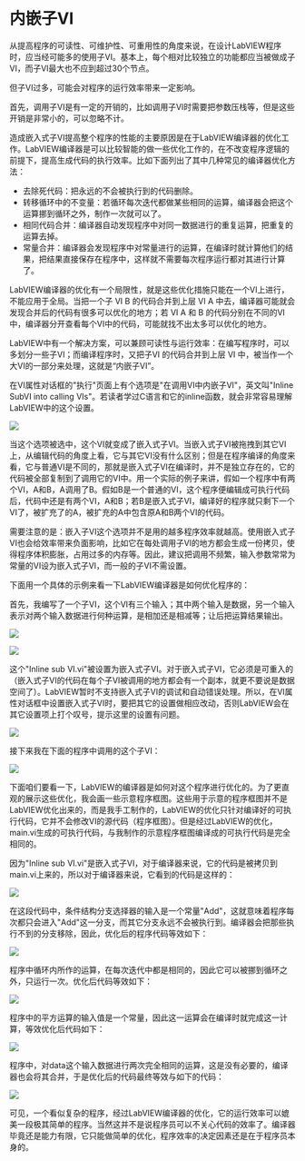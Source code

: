 # 内嵌子VI

从提高程序的可读性、可维护性、可重用性的角度来说，在设计LabVIEW程序时，应当经可能多的使用子VI。基本上，每个相对比较独立的功能都应当被做成子VI，而子VI最大也不应到超过30个节点。

但子VI过多，可能会对程序的运行效率带来一定影响。

首先，调用子VI是有一定的开销的，比如调用子VI时需要把参数压栈等，但是这些开销是非常小的，可以忽略不计。

造成嵌入式子VI提高整个程序的性能的主要原因是在于LabVIEW编译器的优化工作。LabVIEW编译器是可以比较智能的做一些优化工作的，在不改变程序逻辑的前提下，提高生成代码的执行效率。比如下面列出了其中几种常见的编译器优化方法：

- 去除死代码：把永远的不会被执行到的代码删除。
- 转移循环中的不变量：若循环每次迭代都做某些相同的运算，编译器会把这个运算挪到循环之外，制作一次就可以了。
- 相同代码合并：编译器自动发现程序中对同一数据进行的重复运算，把重复的运算去掉。
- 常量合并：编译器会发现程序中对常量进行的运算，在编译时就计算他们的结果，把结果直接保存在程序中，这样就不需要每次程序运行都对其进行计算了。

LabVIEW编译器的优化有一个局限性，就是这些优化措施只能在一个VI上进行，不能应用于全局。当把一个子 VI B 的代码合并到上层 VI A 中去，编译器可能就会发现合并后的代码有很多可以优化的地方；若 VI A 和 B 的代码分别在不同的VI中，编译器分开查看每个VI中的代码，可能就找不出太多可以优化的地方。

LabVIEW中有一个解决方案，可以兼顾可读性与运行效率：在编写程序时，可以多划分一些子VI；而编译程序时，又把子VI 的代码合并到上层 VI 中，被当作一个大VI的一部分来处理，这就是“内嵌子VI”。

在VI属性对话框的"执行"页面上有个选项是"在调用VI中内嵌子VI"，英文叫"Inline SubVI into calling VIs"。若读者学过C语言和它的inline函数，就会非常容易理解LabVIEW中的这个设置。

![](images_2/image1.png)

当这个选项被选中，这个VI就变成了嵌入式子VI。当嵌入式子VI被拖拽到其它VI上，从编辑代码的角度上看，它与其它VI没有什么区别；但是在程序编译的角度来看，它与普通VI是不同的，那就是嵌入式子VI在编译时，并不是独立存在的，它的代码被全部复制到了调用它的VI中。用一个实际的例子来讲，假如一个程序中有两个VI，A和B，A调用了B。假如B是一个普通的VI，这个程序便编辑成可执行代码后，代码中还是有两个VI，A和B；若B是嵌入式子VI，编译好的程序就只剩下一个VI了，被扩充了的A，被扩充的A中包含原A和B两个VI的代码。

需要注意的是：嵌入子VI这个选项并不是用的越多程序效率就越高。使用嵌入式子VI也会给效率带来负面影响，比如它在每处调用子VI的地方都会生成一份拷贝，使得程序体积膨胀，占用过多的内存等。因此，建议把调用不频繁，输入参数常常为常量的VI设为嵌入式子VI，而一般的子VI不需设置。

下面用一个具体的示例来看一下LabVIEW编译器是如何优化程序的：

首先，我编写了一个子VI，这个VI有三个输入；其中两个输入是数据，另一个输入表示对两个输入数据进行何种运算，是相加还是相减等；让后把运算结果输出。

![](images_2/image2.png)

![](images_2/image3.png)

这个"Inline sub
VI.vi"被设置为嵌入式子VI。对于嵌入式子VI，它必须是可重入的（嵌入式子VI的代码在每个子VI被调用的地方都会有一个副本，就更不要说是数据空间了）。LabVIEW暂时不支持嵌入式子VI的调试和自动错误处理。所以，在VI属性对话框中设置嵌入式子VI时，要把其它的设置做相应改动，否则LabVIEW会在其它设置项上打个叹号，提示这里的设置有问题。

![](images_2/image4.png)

接下来我在下面的程序中调用的这个子VI：

![](images_2/image5.png)

下面咱们要看一下，LabVIEW的编译器是如何对这个程序进行优化的。为了更直观的展示这些优化，我会画一些示意程序框图。这些用于示意的程序框图并不是LabVIEW优化出来的，而是我手工制作的，LabVIEW的优化只针对编译好的可执行代码，它并不会修改VI的源代码（程序框图）。但是经过LabVIEW的优化，main.vi生成的可执行代码，与我制作的示意程序框图编译成的可执行代码是完全相同的。

因为"Inline sub VI.vi"是嵌入式子VI，对于编译器来说，它的代码是被拷贝到main.vi上来的，所以对于编译器来说，它看到的代码是这样的：

![](images_2/image6.png)

在这段代码中，条件结构分支选择器的输入是一个常量"Add"，这就意味着程序每次都只会进入"Add"这一分支，而其它分支永远不会被执行到。编译器会把那些执行不到的分支移除，因此，优化后的程序代码等效如下：

![](images_2/image7.png)

程序中循环内所作的运算，在每次迭代中都是相同的，因此它可以被挪到循环之外，只运行一次。优化后代码等效如下：

![](images_2/image8.png)

程序中的平方运算的输入值是一个常量，因此这一运算会在编译时就完成这一计算，等效优化后代码如下：

![](images_2/image9.png)

程序中，对data这个输入数据进行两次完全相同的运算，这是没有必要的，编译器也会将其合并，于是优化后的代码最终等效与如下的代码：

![](images_2/image10.png)

可见，一个看似复杂的程序，经过LabVIEW编译器的优化，它的运行效率可以媲美一段极其简单的程序。当然这并不是说程序员可以不关心代码的效率了。编译器毕竟还是能力有限，它只能做简单的优化，程序效率的决定因素还是在于程序员本身的。
